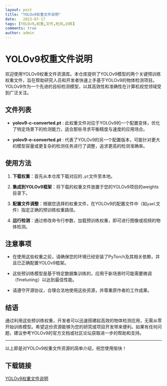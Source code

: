 ```yaml
---
layout: post
title: "YOLOv9权重文件说明"
date:   2023-07-17
tags: [YOLOv9,权重,文件,检测,训练]
comments: true
author: admin
---
```

# YOLOv9权重文件说明

欢迎使用YOLOv9权重文件资源库。本仓库提供了YOLOv9模型的两个关键预训练权重文件，旨在帮助研究人员和开发者快速上手基于YOLOv9的物体检测项目。YOLOv9作为一个先进的目标检测模型，以其高效性和准确性在计算机视觉领域受到广泛关注。

## 文件列表

- **yolov9-c-converted.pt** : 此权重文件对应于YOLOv9的一个配置变体，优化了特定场景下的检测能力，适合那些寻求平衡精度与速度的应用场合。
  
- **yolov9-e-converted.pt** : 代表了YOLOv9的另一个配置版本，可能针对更大的模型容量或更复杂的检测任务进行了调整，追求更高的检测准确率。

## 使用方法

1. **下载权重**：首先从本仓库下载对应的`.pt`文件至本地。
   
2. **集成到YOLOv9框架**：将下载的权重文件放置于您的YOLOv9项目的weights目录下。

3. **配置文件调整**：根据您选择的权重文件，在YOLOv9的配置文件中（如`yaml`文件）指定正确的预训练权重路径。

4. **运行检测**：通过修改命令行参数，加载预训练权重，即可进行图像或视频的物体检测。

## 注意事项

- 在使用这些权重之前，请确保您的环境已经安装了PyTorch及其相关依赖，并且已正确配置YOLOv9框架。
  
- 这些预训练模型是基于特定数据集训练的，应用于新场景时可能需要微调（finetuning）以达到最佳性能。

- 请遵守开源协议，合理合法地使用这些资源，并尊重原作者的工作成果。

## 结语

通过利用这些预训练权重，开发者可以迅速搭建起高效的物体检测应用，无需从零开始训练模型。希望这份资源能够为您的研究或项目开发带来便利。如果有任何问题，建议参考YOLOv9的官方文档或社区论坛获取进一步的帮助和支持。

---

以上即是对YOLOv9权重文件资源的简单介绍，祝您使用愉快！

## 下载链接

[YOLOv9权重文件说明](https://pan.quark.cn/s/50e742791a53)